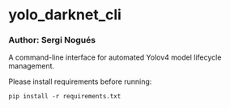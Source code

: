 # yolo_darknet_cli
### Author: Sergi Nogués

A command-line interface for automated Yolov4 model lifecycle management.

Please install requirements before running:
```
pip install -r requirements.txt
```